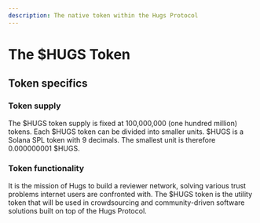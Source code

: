 ```yaml
---
description: The native token within the Hugs Protocol
---
```


# The $HUGS Token

## Token specifics

### Token supply

The $HUGS token supply is fixed at 100,000,000 (one hundred million) tokens. Each $HUGS token can be divided into smaller units. $HUGS is a Solana SPL token with 9 decimals. The smallest unit is therefore 0.000000001 $HUGS.&#x20;

### Token functionality

It is the mission of Hugs to build a reviewer network, solving various trust problems internet users are confronted with. The $HUGS token is the utility token that will be used in crowdsourcing and community-driven software solutions built on top of the Hugs Protocol.
